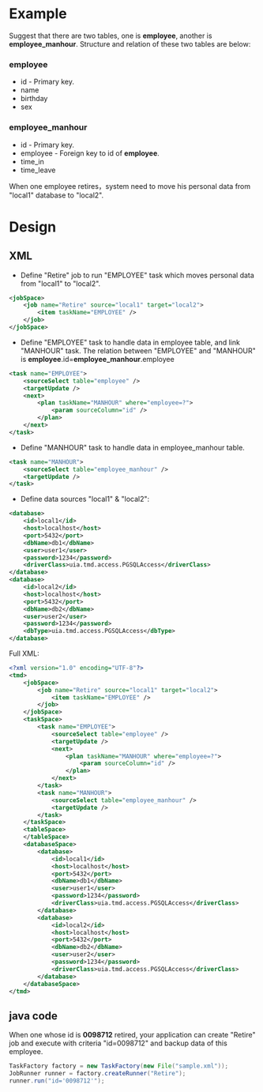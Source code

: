 # Example

Suggest that there are two tables, one is __employee__, another is __employee_manhour__. Structure and relation of these two tables are below:
### employee
* id - Primary key.
* name
* birthday
* sex

### employee_manhour
* id - Primary key.
* employee - Foreign key to id of __employee__.
* time_in
* time_leave

When one employee retires，system need to move his personal data from "local1" database to "local2".

# Design

## XML

* Define "Retire" job to run "EMPLOYEE" task which moves personal data from "local1" to "local2".
```xml
<jobSpace>
    <job name="Retire" source="local1" target="local2">
        <item taskName="EMPLOYEE" />
    </job>
</jobSpace>
```

* Define "EMPLOYEE" task to handle data in employee table, and link "MANHOUR" task. The relation between "EMPLOYEE" and "MANHOUR" is __employee__.id=__employee_manhour__.employee
```xml
<task name="EMPLOYEE">
    <sourceSelect table="employee" />
    <targetUpdate />
    <next>
        <plan taskName="MANHOUR" where="employee=?">
            <param sourceColumn="id" />
        </plan>
    </next>
</task>
```

* Define "MANHOUR" task to handle data in employee_manhour table.
```xml
<task name="MANHOUR">
    <sourceSelect table="employee_manhour" />
    <targetUpdate />
</task>
```

* Define data sources "local1" & "local2":
```xml
<database>
    <id>local1</id>
    <host>localhost</host>
    <port>5432</port>
    <dbName>db1</dbName>
    <user>user1</user>
    <password>1234</password>
    <driverClass>uia.tmd.access.PGSQLAccess</driverClass>
</database>
<database>
    <id>local2</id>
    <host>localhost</host>
    <port>5432</port>
    <dbName>db2</dbName>
    <user>user2</user>
    <password>1234</password>
    <dbType>uia.tmd.access.PGSQLAccess</dbType>
</database>
```

Full XML:

```xml
<?xml version="1.0" encoding="UTF-8"?>
<tmd>
    <jobSpace>
        <job name="Retire" source="local1" target="local2">
            <item taskName="EMPLOYEE" />
        </job>
    </jobSpace>
    <taskSpace>
        <task name="EMPLOYEE">
            <sourceSelect table="employee" />
            <targetUpdate />
            <next>
                <plan taskName="MANHOUR" where="employee=?">
                    <param sourceColumn="id" />
                </plan>
            </next>
        </task>
        <task name="MANHOUR">
            <sourceSelect table="employee_manhour" />
            <targetUpdate />
        </task>
    </taskSpace>
    <tableSpace>
    </tableSpace>
    <databaseSpace>
        <database>
            <id>local1</id>
            <host>localhost</host>
            <port>5432</port>
            <dbName>db1</dbName>
            <user>user1</user>
            <password>1234</password>
            <driverClass>uia.tmd.access.PGSQLAccess</driverClass>
        </database>
        <database>
            <id>local2</id>
            <host>localhost</host>
            <port>5432</port>
            <dbName>db2</dbName>
            <user>user2</user>
            <password>1234</password>
            <driverClass>uia.tmd.access.PGSQLAccess</driverClass>
        </database>
    </databaseSpace>
</tmd>
```

## java code
When one whose id is __0098712__ retired, your application can create "Retire" job and execute with criteria "id=0098712" and backup data of this employee.

```java
TaskFactory factory = new TaskFactory(new File("sample.xml"));
JobRunner runner = factory.createRunner("Retire");
runner.run("id='0098712'");
```

